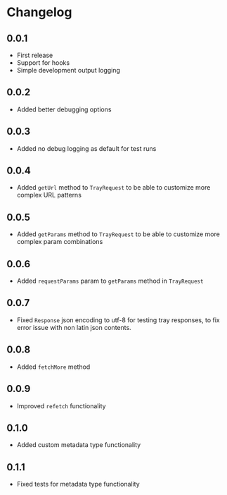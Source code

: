 # Changelog

## 0.0.1

* First release
* Support for hooks
* Simple development output logging

## 0.0.2

* Added better debugging options

## 0.0.3

* Added no debug logging as default for test runs

## 0.0.4

* Added `getUrl` method to `TrayRequest` to be able to customize more complex URL patterns

## 0.0.5

* Added `getParams` method to `TrayRequest` to be able to customize more complex param combinations

## 0.0.6

* Added `requestParams` param to `getParams` method in `TrayRequest`

## 0.0.7

* Fixed `Response` json encoding to utf-8 for testing tray responses, to fix error issue with non latin json contents.

## 0.0.8

* Added `fetchMore` method

## 0.0.9

* Improved `refetch` functionality

## 0.1.0

* Added custom metadata type functionality

## 0.1.1

* Fixed tests for metadata type functionality
